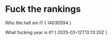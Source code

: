 # Fuck the rankings

Who the hell am I?
{ 14030594 }

What fucking year is it?
[ 2025-03-12T13:13:20Z ]
